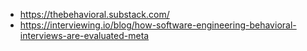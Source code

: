 - https://thebehavioral.substack.com/
- https://interviewing.io/blog/how-software-engineering-behavioral-interviews-are-evaluated-meta